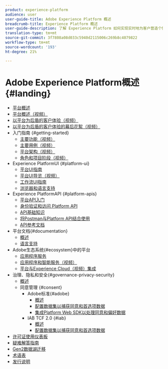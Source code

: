 ```yaml
---
product: experience-platform
audience: user
user-guide-title: Adobe Experience Platform 概述
breadcrumb-title: Experience Platform 概述
user-guide-description: 了解 Experience Platform 如何实现实时地为客户营造个性化体验。
translation-type: tm+mt
source-git-commit: 3f7808a08d033c5940d2115006c269b8c4079822
workflow-type: tm+mt
source-wordcount: '193'
ht-degree: 21%

---
```



# Adobe Experience Platform概述{#landing}

* [平台概述](home.md)
* [平台概述（视频）](video/platform-overview.md)
* [以平台为后盾的客户体验（视频）](video/customer-experience.md)
* [以平台为后盾的客户体验的幕后花絮（视频）](video/customer-experience-bts.md)
* 入门指南 {#getting-started}
   * [主要功能（视频）](video/key-capabilities.md)
   * [主要用例（视频）](video/platform-use-cases.md)
   * [平台架构（视频）](video/platform-architecture.md)
   * [角色和项目阶段（视频）](video/roles-project-phases.md)
* Experience PlatformUI {#platform-ui}
   * [平台UI指南](ui-guide.md)
   * [平台UI导览（视频）](video/platform-ui.md)
   * [工作流UI指南](workflows.md)
   * [浏览器和语言支持](browser-language-support.md)
* Experience PlatformAPI {#platform-apis}
   * [平台API入门](api-guide.md)
   * [身份验证和访问 Platform API](api-authentication.md)
   * [API基础知识](api-fundamentals.md)
   * [将Postman与Platform API结合使用](postman.md)
   * [API参考文档](http://www.adobe.com/go/platform-api-reference-en)
* 平台文档{#documentation}
   * [概述](documentation/overview.md)
   * [语言支持](documentation/language-support.md)
* Adobe生态系统{#ecosystem}中的平台
   * [应用程序服务](application-services.md)
   * [应用程序和智能服务（视频）](video/application-intelligent-services.md)
   * [平台与Experience Cloud（视频）集成](video/experience-cloud-integrations.md)
* 治理、隐私和安全{#governance-privacy-security}
   * [概述](./governance-privacy-security/overview.md)
   * 同意管理 {#consent}
      * Adobe标准{#adobe}
         * [概述](./governance-privacy-security/consent/adobe/overview.md)
         * [配置数据集以捕获同意和首选项数据](./governance-privacy-security/consent/adobe/dataset.md)
         * [集成Platform Web SDK以处理同意和偏好数据](./governance-privacy-security/consent/adobe/sdk.md)
      * IAB TCF 2.0 {#iab}
         * [概述](./governance-privacy-security/consent/iab/overview.md)
         * [配置数据集以捕获同意和首选项数据](./governance-privacy-security/consent/iab/dataset.md)
* [许可证使用仪表板](license-usage-dashboard.md)
* [疑难解答指南](troubleshooting.md)
* [Gen2数据湖迁移](adls2-gen2-migration.md)
* [术语表](glossary.md)
* [发行说明](https://www.adobe.com/go/platform-release-notes-en)